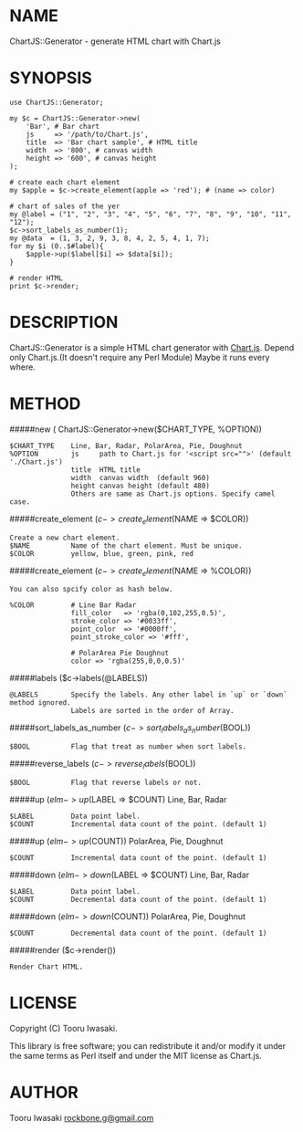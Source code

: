 # NAME

ChartJS::Generator - generate HTML chart with Chart.js

# SYNOPSIS

    use ChartJS::Generator;

    my $c = ChartJS::Generator->new(
        'Bar', # Bar chart
        js     => '/path/to/Chart.js',
        title  => 'Bar chart sample', # HTML title
        width  => '800', # canvas width
        height => '600', # canvas height
    );

    # create each chart element
    my $apple = $c->create_element(apple => 'red'); # (name => color)

    # chart of sales of the yer
    my @label = ("1", "2", "3", "4", "5", "6", "7", "8", "9", "10", "11", "12");
    $c->sort_labels_as_number(1);
    my @data  = (1, 3, 2, 9, 3, 8, 4, 2, 5, 4, 1, 7);
    for my $i (0..$#label){
        $apple->up($label[$i] => $data[$i]);
    }

    # render HTML
    print $c->render;

# DESCRIPTION

ChartJS::Generator is a simple HTML chart generator with [Chart.js](http://www.chartjs.org/).
Depend only Chart.js.(It doesn't require any Perl Module)
Maybe it runs every where.

# METHOD

#####new ( ChartJS::Generator->new($CHART_TYPE, %OPTION))

    $CHART_TYPE    Line, Bar, Radar, PolarArea, Pie, Doughnut
    %OPTION        js     path to Chart.js for '<script src="">' (default './Chart.js')
                   title  HTML title
                   width  canvas width  (default 960)
                   height canvas height (default 480)
                   Others are same as Chart.js options. Specify camel case.

#####create_element ($c->create_element($NAME => $COLOR))

    Create a new chart element.
    $NAME          Name of the chart element. Must be unique.
    $COLOR         yellow, blue, green, pink, red

#####create_element ($c->create_element($NAME => %COLOR))

    You can also spcify color as hash below.

    %COLOR         # Line Bar Radar
                   fill_color   => 'rgba(0,102,255,0.5)',
                   stroke_color => '#0033ff',
                   point_color  => '#0000ff',
                   point_stroke_color => '#fff',

                   # PolarArea Pie Doughnut
                   color => 'rgba(255,0,0,0.5)'

#####labels ($c->labels(@LABELS))

    @LABELS        Specify the labels. Any other label in `up` or `down` method ignored.
                   Labels are sorted in the order of Array.

#####sort_labels_as_number ($c->sort_labels_as_number($BOOL))

    $BOOL          Flag that treat as number when sort labels.

#####reverse_labels ($c->reverse_labels($BOOL))

    $BOOL          Flag that reverse labels or not.

#####up ($elm->up($LABEL => $COUNT) Line, Bar, Radar

    $LABEL         Data point label.
    $COUNT         Incremental data count of the point. (default 1)

#####up ($elm->up($COUNT)) PolarArea, Pie, Doughnut

    $COUNT         Incremental data count of the point. (default 1)

#####down ($elm->down($LABEL => $COUNT) Line, Bar, Radar 

    $LABEL         Data point label.
    $COUNT         Decremental data count of the point. (default 1)

#####down ($elm->down($COUNT)) PolarArea, Pie, Doughnut

    $COUNT         Decremental data count of the point. (default 1)

#####render ($c->render())

    Render Chart HTML.

# LICENSE

Copyright (C) Tooru Iwasaki.

This library is free software; you can redistribute it and/or modify
it under the same terms as Perl itself and under the MIT license as
Chart.js.

# AUTHOR

Tooru Iwasaki <rockbone.g@gmail.com>
